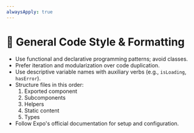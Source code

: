 ```yaml
---
alwaysApply: true
---
```

# 🔧 General Code Style & Formatting

- Use functional and declarative programming patterns; avoid classes.
- Prefer iteration and modularization over code duplication.
- Use descriptive variable names with auxiliary verbs (e.g., `isLoading`, `hasError`).
- Structure files in this order:
  1. Exported component
  2. Subcomponents
  3. Helpers
  4. Static content
  5. Types
- Follow Expo's official documentation for setup and configuration.
